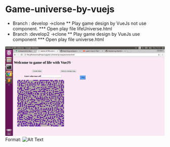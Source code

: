 # Game-universe-by-vuejs
* Branch : develop ->clone
** Play game design by VueJs not use component.
*** Open play file lifeUniverse.html
* Branch :develop2 ->clone
** Play game design by VueJs use component
*** Open play file universe.html

![GitHub Logo](/image/image.png)
Format: ![Alt Text](url)

